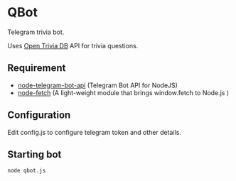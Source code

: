 # QBot
Telegram trivia bot.

Uses [Open Trivia DB](https://opentdb.com/) API for trivia questions.

## Requirement
- [node-telegram-bot-api](https://github.com/yagop/node-telegram-bot-api) (Telegram Bot API for NodeJS)
- [node-fetch](https://github.com/bitinn/node-fetch) (A light-weight module that brings window.fetch to Node.js )

## Configuration
Edit config.js to configure telegram token and other details.

## Starting bot
```
node qbot.js
```
